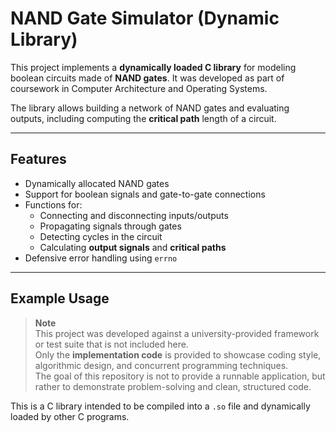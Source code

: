 # NAND Gate Simulator (Dynamic Library)

This project implements a **dynamically loaded C library** for modeling boolean circuits made of **NAND gates**. It was developed as part of coursework in Computer Architecture and Operating Systems.

The library allows building a network of NAND gates and evaluating outputs, including computing the **critical path** length of a circuit.

---

## Features

- Dynamically allocated NAND gates
- Support for boolean signals and gate-to-gate connections
- Functions for:
  - Connecting and disconnecting inputs/outputs
  - Propagating signals through gates
  - Detecting cycles in the circuit
  - Calculating **output signals** and **critical paths**
- Defensive error handling using `errno`

---

## Example Usage

> **Note**  
> This project was developed against a university-provided framework or test suite that is not included here.  
> Only the **implementation code** is provided to showcase coding style, algorithmic design, and concurrent programming techniques.  
> The goal of this repository is not to provide a runnable application, but rather to demonstrate problem-solving and clean, structured code.

This is a C library intended to be compiled into a `.so` file and dynamically loaded by other C programs.